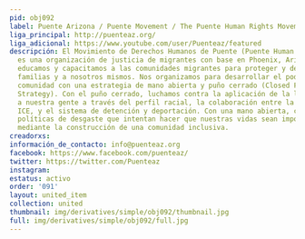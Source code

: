 ```yaml
---
pid: obj092
label: Puente Arizona / Puente Movement / The Puente Human Rights Movement
liga_principal: http://puenteaz.org/
liga_adicional: https://www.youtube.com/user/Puenteaz/featured
descripción: El Movimiento de Derechos Humanos de Puente (Puente Human Rights Movement)
  es una organización de justicia de migrantes con base en Phoenix, Arizona. Desarrollamos,
  educamos y capacitamos a las comunidades migrantes para proteger y defender a nuestras
  familias y a nosotros mismos. Nos organizamos para desarrollar el poder de nuestra
  comunidad con una estrategia de mano abierta y puño cerrado (Closed Fist, Open Hand
  Strategy). Con el puño cerrado, luchamos contra la aplicación de la ley que criminaliza
  a nuestra gente a través del perfil racial, la colaboración entre la policía y el
  ICE, y el sistema de detención y deportación. Con una mano abierta, combatimos las
  políticas de desgaste que intentan hacer que nuestras vidas sean imposibles de vivir,
  mediante la construcción de una comunidad inclusiva.
creadorxs: 
información_de_contacto: info@puenteaz.org
facebook: https://www.facebook.com/puenteaz/
twitter: https://twitter.com/Puenteaz
instagram: 
estatus: activo
order: '091'
layout: united_item
collection: united
thumbnail: img/derivatives/simple/obj092/thumbnail.jpg
full: img/derivatives/simple/obj092/full.jpg
---
```


